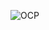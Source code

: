 ![OCP](https://avatars.githubusercontent.com/u/105788206?s=400&u=1d19c146e101e8b42babfcc1914299a8d0598b3f&v=4)
